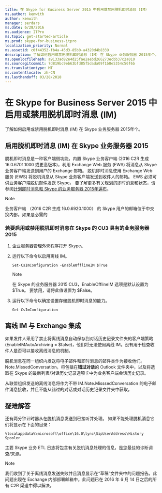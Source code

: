 ```yaml
---
title: 在 Skype for Business Server 2015 中启用或禁用脱机即时消息 (IM)
ms.author: kenwith
author: kenwith
manager: serdars
ms.date: 6/28/2016
ms.audience: ITPro
ms.topic: get-started-article
ms.prod: skype-for-business-itpro
localization_priority: Normal
ms.assetid: c0f44352-fb4a-45d3-85b0-a4320d4b8339
description: 了解如何启用或禁用脱机即时消息 (IM) 在 Skype 业务服务器 2015年个。
ms.openlocfilehash: a9133ad82e4d25fae2aebd266273ecbb37c2a010
ms.sourcegitcommit: 7d819bc9eb63bfd85f5dada09f1b8e5354c56f6b
ms.translationtype: MT
ms.contentlocale: zh-CN
ms.lasthandoff: 03/28/2018
---
```

# <a name="enable-or-disable-offline-instant-messaging-im-in-skype-for-business-server-2015"></a>在 Skype for Business Server 2015 中启用或禁用脱机即时消息 (IM)
 
了解如何启用或禁用脱机即时消息 (IM) 在 Skype 业务服务器 2015年个。
  
## <a name="enable-offline-instant-messaging-im-in-skype-for-business-server-2015"></a>启用脱机即时消息 (IM) 在 Skype 业务服务器 2015

脱机即时消息是一种客户端侧功能，内置 Skype 业务客户端 (2016 C2R 生成 16.0.6701.1000 或更高版本)，利用 Exchange Web 服务 (EWS) 将消息从 Skype 业务客户端发送到用户的 Exchange 邮箱。 脱机即时消息使用 Exchange Web 服务 (EWS) 将脱机消息从 Skype 业务客户端发送到收件人的邮箱。 EWS 必须可供业务客户端脱机邮件发送 Skype。 要了解更多有关规划的即时消息和状态，请参阅[计划即时消息和 Skype 的业务服务器 2015年遍布](../../plan-your-deployment/instant-messaging-and-presence.md)。
  
> [!NOTE]
> 业务客户端 （2016 C2R 生成 16.0.6920.1000） 的 Skype 用户的邮箱位于中交换内部，如果是必需的 
  
### <a name="to-enable-or-disable-offline-im-in-skype-for-business-server-2015-with-cu3"></a>若要启用或禁用脱机即时消息在 Skype 的 CU3 具有的业务服务器 2015

1. 企业服务器管理外壳程序打开 Skype。
    
2. 运行以下命令以启用离线 IM。
    
   ```
   Set-CsImConfiguration -EnableOfflineIM $True
   ```

    > [!NOTE]
    > 在 Skype 的业务服务器 2015 CU3，EnableOfflineIM 选项是默认设置为 $True。 要禁用，请将此值设置为 $False。 
  
3. 运行以下命令以确定设置存储脱机即时消息的能力。
    
   ```
   Get-CsImConfiguration
   ```

## <a name="offline-im-integration-with-exchange"></a>离线 IM 与 Exchange 集成

如果发件人采用了禁止将离线消息自动保存到对话历史记录文件夹的客户端策略 (EnableIMAutoArchiving = $false)，他们将无法使用离线 IM。没有用于检查收件人是否可以接收离线消息的机制。
  
脱机消息在同一组织内发送将电子邮件和即时消息的邮件类作为接收他们。Note.MissedConversation，将包括在**错过对话**的 Outlook 文件夹中，以及将选取在 Skype 的最新列表/对话历史记录选项卡中为业务客户端会话历史记录。
  
从联盟组织发送的离线消息将作为不带 IM.Note.MisssedConversation 的电子邮件消息接收，并且不能从错过的对话或对话历史记录文件夹中获取。 
  
## <a name="troubleshooting"></a>疑难解答

还有两分钟计时器从在脱机消息发送到已接听并处理。 如果不能处理脱机消息它们将显示在下面的目录： 
  
   ```
  %localappdata%\microsoft\office\16.0\lync\SipUserAddress\History Spooler
  ```

主要 Skype 业务 ETL 日志将包含有关脱机消息处理的信息，是您最佳的诊断调查/来源。 
  
> [!NOTE]
> 我们收到了关于离线消息发送失败并且消息显示在“草稿”文件夹中的问题报告。此问题出现在 Exchange 内部部署邮箱中。此问题已在 2016 年 6 月 14 日之后的所有 C2R 渠道中得以解决。  
  

